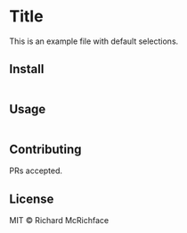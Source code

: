 # Title

This is an example file with default selections.

## Install

```
```

## Usage

```
```

## Contributing

PRs accepted.

## License

MIT © Richard McRichface